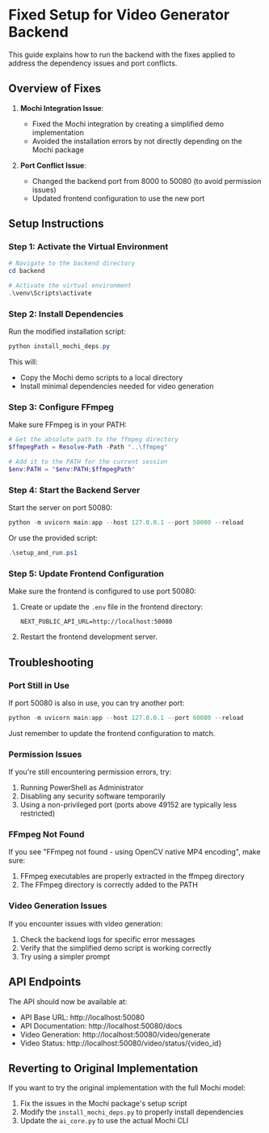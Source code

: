 # Fixed Setup for Video Generator Backend

This guide explains how to run the backend with the fixes applied to address the dependency issues and port conflicts.

## Overview of Fixes

1. **Mochi Integration Issue**: 
   - Fixed the Mochi integration by creating a simplified demo implementation
   - Avoided the installation errors by not directly depending on the Mochi package

2. **Port Conflict Issue**:
   - Changed the backend port from 8000 to 50080 (to avoid permission issues)
   - Updated frontend configuration to use the new port

## Setup Instructions

### Step 1: Activate the Virtual Environment

```powershell
# Navigate to the backend directory
cd backend

# Activate the virtual environment
.\venv\Scripts\activate
```

### Step 2: Install Dependencies

Run the modified installation script:

```powershell
python install_mochi_deps.py
```

This will:
- Copy the Mochi demo scripts to a local directory
- Install minimal dependencies needed for video generation

### Step 3: Configure FFmpeg

Make sure FFmpeg is in your PATH:

```powershell
# Get the absolute path to the ffmpeg directory
$ffmpegPath = Resolve-Path -Path "..\ffmpeg"

# Add it to the PATH for the current session
$env:PATH = "$env:PATH;$ffmpegPath"
```

### Step 4: Start the Backend Server

Start the server on port 50080:

```powershell
python -m uvicorn main:app --host 127.0.0.1 --port 50080 --reload
```

Or use the provided script:

```powershell
.\setup_and_run.ps1
```

### Step 5: Update Frontend Configuration

Make sure the frontend is configured to use port 50080:

1. Create or update the `.env` file in the frontend directory:
   ```
   NEXT_PUBLIC_API_URL=http://localhost:50080
   ```

2. Restart the frontend development server.

## Troubleshooting

### Port Still in Use

If port 50080 is also in use, you can try another port:

```powershell
python -m uvicorn main:app --host 127.0.0.1 --port 60080 --reload
```

Just remember to update the frontend configuration to match.

### Permission Issues

If you're still encountering permission errors, try:

1. Running PowerShell as Administrator
2. Disabling any security software temporarily
3. Using a non-privileged port (ports above 49152 are typically less restricted)

### FFmpeg Not Found

If you see "FFmpeg not found - using OpenCV native MP4 encoding", make sure:

1. FFmpeg executables are properly extracted in the ffmpeg directory
2. The FFmpeg directory is correctly added to the PATH

### Video Generation Issues

If you encounter issues with video generation:

1. Check the backend logs for specific error messages
2. Verify that the simplified demo script is working correctly
3. Try using a simpler prompt

## API Endpoints

The API should now be available at:

- API Base URL: http://localhost:50080
- API Documentation: http://localhost:50080/docs
- Video Generation: http://localhost:50080/video/generate
- Video Status: http://localhost:50080/video/status/{video_id}

## Reverting to Original Implementation

If you want to try the original implementation with the full Mochi model:

1. Fix the issues in the Mochi package's setup script
2. Modify the `install_mochi_deps.py` to properly install dependencies
3. Update the `ai_core.py` to use the actual Mochi CLI 